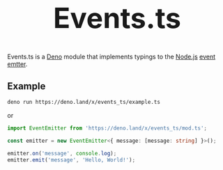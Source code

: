<div align="center">
    <h1 style="font-size: 4rem;">Events.ts</h1>
</div>

Events.ts is a [Deno](https://deno.land) module that implements typings to the [Node.js](https://nodejs.org) [event emtter](https://nodejs.org/api/events.html#class-eventemitter).

## Example

```sh
deno run https://deno.land/x/events_ts/example.ts
```

or

```ts
import EventEmitter from 'https://deno.land/x/events_ts/mod.ts';

const emitter = new EventEmitter<{ message: [message: string] }>();

emitter.on('message', console.log);
emitter.emit('message', 'Hello, World!');
```
